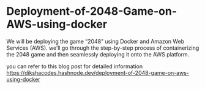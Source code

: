 # Deployment-of-2048-Game-on-AWS-using-docker
We will be deploying the game “2048” using Docker and Amazon Web Services (AWS). we’ll go through the step-by-step process of containerizing the 2048 game and then seamlessly deploying it onto the AWS platform.

you can refer to this blog post for detailed information
https://dikshacodes.hashnode.dev/deployment-of-2048-game-on-aws-using-docker
